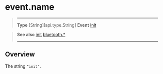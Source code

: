 # event.name

> --------------------- ------------------------------------------------------------------------------------------
> __Type__              [String][api.type.String]
> __Event__             [init](/plugin/bluetooth/event/init/index.md)


> __See also__          [init](/plugin/bluetooth/event/init/index.md)
>						[bluetooth.*](/plugin/bluetooth.md)
> --------------------- ------------------------------------------------------------------------------------------

## Overview

The string `"init"`.